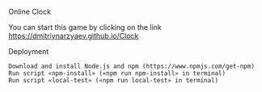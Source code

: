 Online Clock

You can start this game by clicking on the link https://dmitriynarzyaev.github.io/Clock

Deployment

    Download and install Node.js and npm (https://www.npmjs.com/get-npm)
    Run script «npm-install» («npm run npm-install» in terminal)
    Run script «local-test» («npm run local-test» in terminal)
